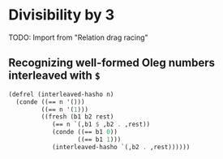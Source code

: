 # Divisibility by 3

TODO: Import from "Relation drag racing"


## Recognizing well-formed Oleg numbers interleaved with `$`
```scheme
(defrel (interleaved-hasho n)
  (conde ((== n '()))
         ((== n '(1)))
         ((fresh (b1 b2 rest)
            (== n `(,b1 $ ,b2 . ,rest))
            (conde ((== b1 0))
                   ((== b1 1)))
            (interleaved-hasho `(,b2 . ,rest))))))
```